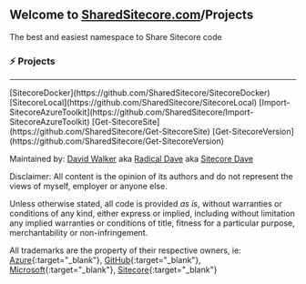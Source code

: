 ## Welcome to [SharedSitecore.com](/)/Projects
The best and easiest namespace to Share Sitecore code
  
### ⚡ Projects
<hr>
[SitecoreDocker](https://github.com/SharedSitecore/SitecoreDocker)
[SitecoreLocal](https://github.com/SharedSitecore/SitecoreLocal)
[Import-SitecoreAzureToolkit](https://github.com/SharedSitecore/Import-SitecoreAzureToolkit)
[Get-SitecoreSite](https://github.com/SharedSitecore/Get-SitecoreSite)
[Get-SitecoreVersion](https://github.com/SharedSitecore/Get-SitecoreVersion)

Maintained by: [David Walker](https://davidlwalker.com) aka [Radical Dave](https://radicaldave.com) aka [Sitecore Dave](https://sitecoredave.com)

Disclaimer: All content is the opinion of its authors and do not represent the views of myself, employer or anyone else.

Unless otherwise stated, all code is provided *as is*, without warranties or conditions of any kind, either express or implied, including without limitation any implied warranties or conditions of title, fitness for a particular purpose, merchantability or non-infringement.

All trademarks are the property of their respective owners, ie: [Azure](https://azure.com){:target="_blank"}, [GitHub](https://github.com){:target="_blank"}, [Microsoft](https://microsoft.com){:target="_blank"}, [Sitecore](https://sitecore.com){:target="_blank"}
